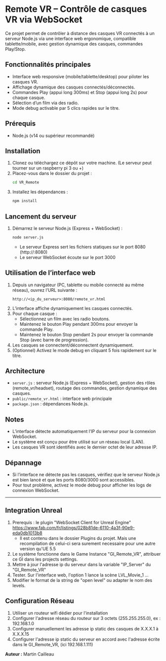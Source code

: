 # Remote VR – Contrôle de casques VR via WebSocket

Ce projet permet de contrôler à distance des casques VR connectés à un serveur Node.js via une interface web ergonomique, compatible tablette/mobile, avec gestion dynamique des casques, commandes Play/Stop.

## Fonctionnalités principales
- Interface web responsive (mobile/tablette/desktop) pour piloter les casques VR.
- Affichage dynamique des casques connectés/déconnectés.
- Commandes Play (appui long 300ms) et Stop (appui long 2s) pour chaque casque.
- Sélection d’un film via des radio.
- Mode debug activable par 5 clics rapides sur le titre.

## Prérequis
- Node.js (v14 ou supérieur recommandé)

## Installation
1. Clonez ou téléchargez ce dépôt sur votre machine. (Le serveur peut tourner sur un raspberry pi 3 ou +)
2. Placez-vous dans le dossier du projet :
   ```bash
   cd VR_Remote
   ```
3. Installez les dépendances :
   ```bash
   npm install
   ```

## Lancement du serveur
1. Démarrez le serveur Node.js (Express + WebSocket) :
   ```bash
   node server.js
   ```
   - Le serveur Express sert les fichiers statiques sur le port 8080 (http://<ip>:8080)
   - Le serveur WebSocket écoute sur le port 3000

## Utilisation de l’interface web
1. Depuis un navigateur (PC, tablette ou mobile connecté au même réseau), ouvrez l’URL suivante :
   ```
   http://<ip_du_serveur>:8080/remote_vr.html
   ```
2. L’interface affiche dynamiquement les casques connectés.
3. Pour chaque casque :
   - Sélectionnez un film avec les radio boutons.
   - Maintenez le bouton Play pendant 300ms pour envoyer la commande Play.
   - Maintenez le bouton Stop pendant 2s pour envoyer la commande Stop (avec barre de progression).
4. Les casques se connectent/déconnectent dynamiquement.
5. (Optionnel) Activez le mode debug en cliquant 5 fois rapidement sur le titre.

## Architecture
- `server.js` : serveur Node.js (Express + WebSocket), gestion des rôles (remote_vr/headset), routage des commandes, gestion dynamique des casques.
- `public/remote_vr.html` : interface web principale
- `package.json` : dépendances Node.js.

## Notes
- L’interface détecte automatiquement l’IP du serveur pour la connexion WebSocket.
- Le système est conçu pour être utilisé sur un réseau local (LAN).
- Les casques VR sont identifiés avec le dernier octet de leur adresse IP.

## Dépannage
- Si l’interface ne détecte pas les casques, vérifiez que le serveur Node.js est bien lancé et que les ports 8080/3000 sont accessibles.
- Pour tout problème, activez le mode debug pour afficher les logs de connexion WebSocket.

---

## Integration Unreal
1. Prerequis : le plugin "WebSocket Client for Unreal Engine" https://www.fab.com/fr/listings/028b81de-6110-4a3f-90e9-eda0db1013b8
    - Il est contenu dans le dossier Plugins du projet. Mais une recompilation de celui-ci sera surement necessaire pour une autre version qu'UE 5.5
2. Le système fonctionne dans le Game Instance "GI_Remote_VR", attribuer ce GI dans les projects settings.
3. Mettre à jour l'adresse ip du serveur dans la variable "IP_Server" du "GI_Remote_VR"
4. Tester. Sur l'interface web, l'option 1 lance la scène LVL_Movie_1 ... 
5. Modifier le format de la string de "open level" ou adapter le nom des levels.

## Configuration Réseau
1. Utiliser un routeur wifi dédier pour l'installation
2. Configurer l'adresse réseau du routeur sur 3 octets (255.255.255.0), ex : 192.168.1.0
3. Configurer manuellement les adresse ip static des casques de X.X.X.1 à X.X.X.15
4. Configurer l'adresse ip static du serveur en accord avec l'adresse écrite dans le GI_Remote_VR, (ici 192.168.1.111)


**Auteur :** Martin Cailleau
